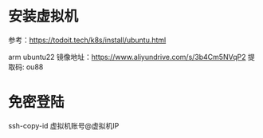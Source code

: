 # 安装虚拟机
参考：https://todoit.tech/k8s/install/ubuntu.html

arm ubuntu22 镜像地址：https://www.aliyundrive.com/s/3b4Cm5NVqP2 提取码: ou88

# 免密登陆
ssh-copy-id 虚拟机账号@虚拟机IP

